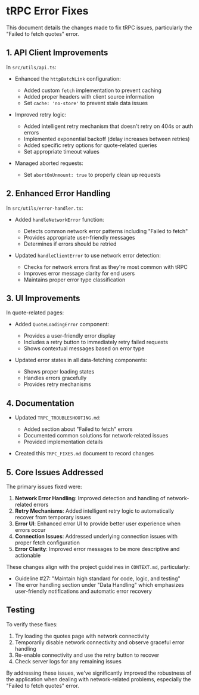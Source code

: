 # tRPC Error Fixes

This document details the changes made to fix tRPC issues, particularly the "Failed to fetch quotes" error.

## 1. API Client Improvements

In `src/utils/api.ts`:

- Enhanced the `httpBatchLink` configuration:
  - Added custom `fetch` implementation to prevent caching
  - Added proper headers with client source information
  - Set `cache: 'no-store'` to prevent stale data issues

- Improved retry logic:
  - Added intelligent retry mechanism that doesn't retry on 404s or auth errors
  - Implemented exponential backoff (delay increases between retries)
  - Added specific retry options for quote-related queries
  - Set appropriate timeout values

- Managed aborted requests:
  - Set `abortOnUnmount: true` to properly clean up requests

## 2. Enhanced Error Handling

In `src/utils/error-handler.ts`:

- Added `handleNetworkError` function:
  - Detects common network error patterns including "Failed to fetch"
  - Provides appropriate user-friendly messages
  - Determines if errors should be retried

- Updated `handleClientError` to use network error detection:
  - Checks for network errors first as they're most common with tRPC
  - Improves error message clarity for end users
  - Maintains proper error type classification

## 3. UI Improvements

In quote-related pages:

- Added `QuoteLoadingError` component:
  - Provides a user-friendly error display
  - Includes a retry button to immediately retry failed requests
  - Shows contextual messages based on error type

- Updated error states in all data-fetching components:
  - Shows proper loading states
  - Handles errors gracefully
  - Provides retry mechanisms

## 4. Documentation

- Updated `TRPC_TROUBLESHOOTING.md`:
  - Added section about "Failed to fetch" errors
  - Documented common solutions for network-related issues
  - Provided implementation details

- Created this `TRPC_FIXES.md` document to record changes

## 5. Core Issues Addressed

The primary issues fixed were:

1. **Network Error Handling**: Improved detection and handling of network-related errors
2. **Retry Mechanisms**: Added intelligent retry logic to automatically recover from temporary issues
3. **Error UI**: Enhanced error UI to provide better user experience when errors occur
4. **Connection Issues**: Addressed underlying connection issues with proper fetch configuration
5. **Error Clarity**: Improved error messages to be more descriptive and actionable

These changes align with the project guidelines in `CONTEXT.md`, particularly:
- Guideline #27: "Maintain high standard for code, logic, and testing"
- The error handling section under "Data Handling" which emphasizes user-friendly notifications and automatic error recovery

## Testing

To verify these fixes:
1. Try loading the quotes page with network connectivity
2. Temporarily disable network connectivity and observe graceful error handling
3. Re-enable connectivity and use the retry button to recover
4. Check server logs for any remaining issues

By addressing these issues, we've significantly improved the robustness of the application when dealing with network-related problems, especially the "Failed to fetch quotes" error. 